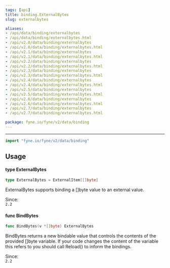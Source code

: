 ```yaml
---
tags: [api]
title: binding.ExternalBytes
slug: externalbytes

aliases:
- /api/data/binding/externalbytes
- /api/data/binding/externalbytes.html
- /api/v2.0/data/binding/externalbytes
- /api/v2.0/data/binding/externalbytes.html
- /api/v2.1/data/binding/externalbytes
- /api/v2.1/data/binding/externalbytes.html
- /api/v2.2/data/binding/externalbytes
- /api/v2.2/data/binding/externalbytes.html
- /api/v2.3/data/binding/externalbytes
- /api/v2.3/data/binding/externalbytes.html
- /api/v2.4/data/binding/externalbytes
- /api/v2.4/data/binding/externalbytes.html
- /api/v2.5/data/binding/externalbytes
- /api/v2.5/data/binding/externalbytes.html
- /api/v2.6/data/binding/externalbytes
- /api/v2.6/data/binding/externalbytes.html
- /api/v2.7/data/binding/externalbytes
- /api/v2.7/data/binding/externalbytes.html

package: fyne.io/fyne/v2/data/binding
---
```



---
```go
import "fyne.io/fyne/v2/data/binding"
```

## Usage

#### type ExternalBytes

```go
type ExternalBytes = ExternalItem[[]byte]
```

ExternalBytes supports binding a []byte value to an external value.


<div class="since">Since: <code>
2.2</code></div>

#### func  BindBytes

```go
func BindBytes(v *[]byte) ExternalBytes
```
BindBytes returns a new bindable value that controls the contents of the provided []byte variable. If your code changes the content of the variable this refers to you should call Reload() to inform the bindings.


<div class="since">Since: <code>
2.2</code></div>

